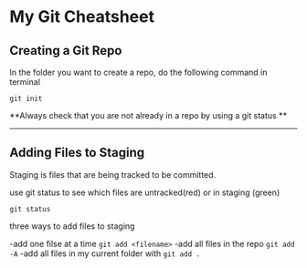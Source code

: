 # My Git Cheatsheet

## Creating a Git Repo

In the folder you want to create a repo, do the following command in terminal

```
git init
```

**Always check that you are not already in a repo by using a git status **

---

## Adding Files to Staging

Staging is files that are being tracked to be committed.

use git status to see which files are untracked(red) or in staging (green)

```
git status
```

three ways to add files to staging

-add one filse at a time `git add <filename>`
-add all files in the repo `git add -A`
-add all files in my current folder with `git add .`
